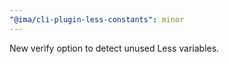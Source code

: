 ```yaml
---
"@ima/cli-plugin-less-constants": minor
---
```


New verify option to detect unused Less variables.
